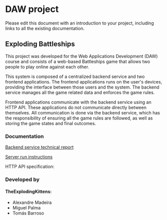 # DAW project

Please edit this document with an introduction to your project, including links to all the existing documentation.

## Exploding Battleships
This project was developed for the Web Applications Development (DAW) course and consists of a web-based Battleships game that allows two people to play online against each other. 

This system is composed of a centralized backend service and two frontend applications. The frontend applications runs on the user's devices, providing the interface between those users and the system. The backend service manages all the game related data and enforces the game rules.

Frontend applications communicate with the backend service using an HTTP API. These applications do not communicate directly between themselves. All communication is done via the backend service, which has the responsibility of ensuring all the game rules are followed, as well as storing the game states and final outcomes.

### Documentation
[Backend service technical report](https://github.com/isel-leic-daw/2022-daw-leic51d-g06/blob/main/docs/README.md)

[Server run instructions](https://github.com/isel-leic-daw/2022-daw-leic51d-g06/blob/main/code/jvm/README.md) 

HTTP API specification:

### Developed by 
#### TheExplodingKittens:
* Alexandre Madeira
* Miguel Palma
* Tomás Barroso
